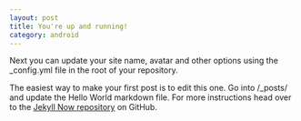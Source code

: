 ```yaml
---
layout: post
title: You're up and running!
category: android
---
```


Next you can update your site name, avatar and other options using the _config.yml file in the root of your repository.

The easiest way to make your first post is to edit this one. Go into /_posts/ and update the Hello World markdown file. For more instructions head over to the [Jekyll Now repository](https://github.com/barryclark/jekyll-now) on GitHub.